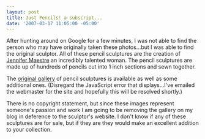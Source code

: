 ```yaml
---
layout: post
title: Just Pencils! a subscript...
date: '2007-03-17 11:05:00 -05:00'
---
```


After hunting around on Google for a few minutes, I was not able to find the person who may have originally taken these photos...but I was able to find the original sculptor. All of these pencil sculptures are the creation of [Jennifer Maestre](http://www.jennifermaestre.com/welcome.html) an incredibly talented woman. The pencil sculptures are made up of hundreds of pencils cut into 1 inch sections and sewn together.

The [original gallery](http://www.jennifermaestre.com/pencil_show.html) of pencil sculptures is available as well as some additional ones. (Disregard the JavaScript error that displays...I've emailed the webmaster for the site and hopefully this will be resolved shortly.)

There is no copyright statement, but since these images represent someone's passion and work I am going to be removing the gallery on my blog in deference to the sculptor's website. I don't know if any of these sculptures are for sale, but if they are they would make an excellent addition to your collection.
